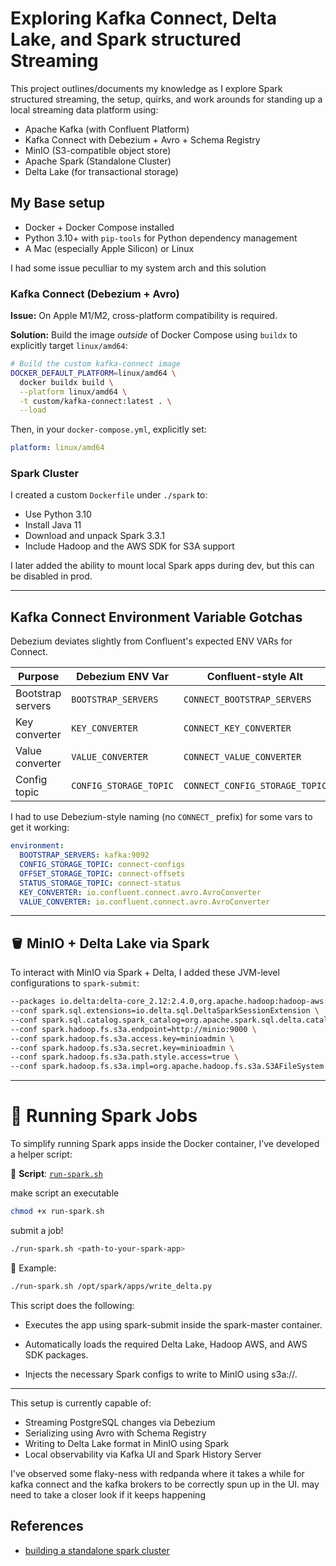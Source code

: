 # Exploring Kafka Connect, Delta Lake, and Spark structured Streaming

This project outlines/documents my knowledge as I explore Spark structured streaming, the setup, quirks, and work arounds for standing up a local streaming data platform using:

- Apache Kafka (with Confluent Platform)
- Kafka Connect with Debezium + Avro + Schema Registry
- MinIO (S3-compatible object store)
- Apache Spark (Standalone Cluster)
- Delta Lake (for transactional storage)

## My Base setup

- Docker + Docker Compose installed
- Python 3.10+ with `pip-tools` for Python dependency management
- A Mac (especially Apple Silicon) or Linux

I had some issue peculliar to my system arch and this solution

### Kafka Connect (Debezium + Avro)
**Issue:** On Apple M1/M2, cross-platform compatibility is required.

**Solution:** Build the image _outside_ of Docker Compose using `buildx` to explicitly target `linux/amd64`:

```bash
# Build the custom kafka-connect image
DOCKER_DEFAULT_PLATFORM=linux/amd64 \
  docker buildx build \
  --platform linux/amd64 \
  -t custom/kafka-connect:latest . \
  --load
```

Then, in your `docker-compose.yml`, explicitly set:
```yaml
platform: linux/amd64
```

### Spark Cluster
I created a custom `Dockerfile` under `./spark` to:
- Use Python 3.10
- Install Java 11
- Download and unpack Spark 3.3.1
- Include Hadoop and the AWS SDK for S3A support

I later added the ability to mount local Spark apps during dev, but this can be disabled in prod.

---

## Kafka Connect Environment Variable Gotchas

Debezium deviates slightly from Confluent's expected ENV VARs for Connect.

| Purpose | Debezium ENV Var | Confluent-style Alt |
|--------|------------------|---------------------|
| Bootstrap servers | `BOOTSTRAP_SERVERS` | `CONNECT_BOOTSTRAP_SERVERS` |
| Key converter | `KEY_CONVERTER` | `CONNECT_KEY_CONVERTER` |
| Value converter | `VALUE_CONVERTER` | `CONNECT_VALUE_CONVERTER` |
| Config topic | `CONFIG_STORAGE_TOPIC` | `CONNECT_CONFIG_STORAGE_TOPIC` |

I had to use Debezium-style naming (no `CONNECT_` prefix) for some vars to get it working:

```yaml
environment:
  BOOTSTRAP_SERVERS: kafka:9092
  CONFIG_STORAGE_TOPIC: connect-configs
  OFFSET_STORAGE_TOPIC: connect-offsets
  STATUS_STORAGE_TOPIC: connect-status
  KEY_CONVERTER: io.confluent.connect.avro.AvroConverter
  VALUE_CONVERTER: io.confluent.connect.avro.AvroConverter
```

---

## 🪣 MinIO + Delta Lake via Spark

To interact with MinIO via Spark + Delta, I added these JVM-level configurations to `spark-submit`:

```bash
--packages io.delta:delta-core_2.12:2.4.0,org.apache.hadoop:hadoop-aws:3.3.1,com.amazonaws:aws-java-sdk-bundle:1.11.1026 \
--conf spark.sql.extensions=io.delta.sql.DeltaSparkSessionExtension \
--conf spark.sql.catalog.spark_catalog=org.apache.spark.sql.delta.catalog.DeltaCatalog \
--conf spark.hadoop.fs.s3a.endpoint=http://minio:9000 \
--conf spark.hadoop.fs.s3a.access.key=minioadmin \
--conf spark.hadoop.fs.s3a.secret.key=minioadmin \
--conf spark.hadoop.fs.s3a.path.style.access=true \
--conf spark.hadoop.fs.s3a.impl=org.apache.hadoop.fs.s3a.S3AFileSystem
```

---

# 🚀 Running Spark Jobs

To simplify running Spark apps inside the Docker container, I’ve developed a helper script:

📄 **Script**: [`run-spark.sh`](./run-spark.sh)

make script an executable

```bash
chmod +x run-spark.sh 
```

submit a job!
```bash
./run-spark.sh <path-to-your-spark-app>
```

🔧 Example:
```bash
./run-spark.sh /opt/spark/apps/write_delta.py
```

This script does the following:

- Executes the app using spark-submit inside the spark-master container.

- Automatically loads the required Delta Lake, Hadoop AWS, and AWS SDK packages.

- Injects the necessary Spark configs to write to MinIO using s3a://.


---


This setup is currently capable of:
- Streaming PostgreSQL changes via Debezium
- Serializing using Avro with Schema Registry
- Writing to Delta Lake format in MinIO using Spark
- Local observability via Kafka UI and Spark History Server

I've observed some flaky-ness with redpanda where it takes a while for kafka connect and the kafka brokers to be correctly spun up in the UI. may need to take a closer look if it keeps happening

## References

- [building a standalone spark cluster](https://medium.com/@MarinAgli1/setting-up-a-spark-standalone-cluster-on-docker-in-layman-terms-8cbdc9fdd14b)
